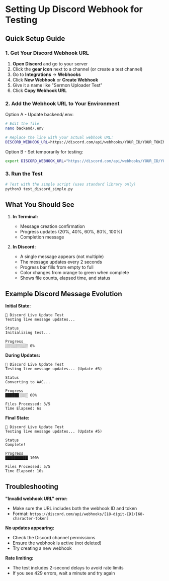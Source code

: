 # Setting Up Discord Webhook for Testing

## Quick Setup Guide

### 1. Get Your Discord Webhook URL

1. **Open Discord** and go to your server
2. Click the **gear icon** next to a channel (or create a test channel)
3. Go to **Integrations** → **Webhooks**
4. Click **New Webhook** or **Create Webhook**
5. Give it a name like "Sermon Uploader Test"
6. Click **Copy Webhook URL**

### 2. Add the Webhook URL to Your Environment

Option A - Update backend/.env:
```bash
# Edit the file
nano backend/.env

# Replace the line with your actual webhook URL:
DISCORD_WEBHOOK_URL=https://discord.com/api/webhooks/YOUR_ID/YOUR_TOKEN
```

Option B - Set temporarily for testing:
```bash
export DISCORD_WEBHOOK_URL="https://discord.com/api/webhooks/YOUR_ID/YOUR_TOKEN"
```

### 3. Run the Test

```bash
# Test with the simple script (uses standard library only)
python3 test_discord_simple.py
```

## What You Should See

1. **In Terminal:**
   - Message creation confirmation
   - Progress updates (20%, 40%, 60%, 80%, 100%)
   - Completion message

2. **In Discord:**
   - A single message appears (not multiple)
   - The message updates every 2 seconds
   - Progress bar fills from empty to full
   - Color changes from orange to green when complete
   - Shows file counts, elapsed time, and status

## Example Discord Message Evolution

**Initial State:**
```
🧪 Discord Live Update Test
Testing live message updates...

Status
Initializing test...

Progress
░░░░░░░░░░ 0%
```

**During Updates:**
```
🧪 Discord Live Update Test
Testing live message updates... (Update #3)

Status
Converting to AAC...

Progress
██████░░░░ 60%

Files Processed: 3/5
Time Elapsed: 6s
```

**Final State:**
```
🧪 Discord Live Update Test
Testing live message updates... (Update #5)

Status
Complete!

Progress
██████████ 100%

Files Processed: 5/5
Time Elapsed: 10s
```

## Troubleshooting

**"Invalid webhook URL" error:**
- Make sure the URL includes both the webhook ID and token
- Format: `https://discord.com/api/webhooks/[18-digit-ID]/[68-character-token]`

**No updates appearing:**
- Check the Discord channel permissions
- Ensure the webhook is active (not deleted)
- Try creating a new webhook

**Rate limiting:**
- The test includes 2-second delays to avoid rate limits
- If you see 429 errors, wait a minute and try again